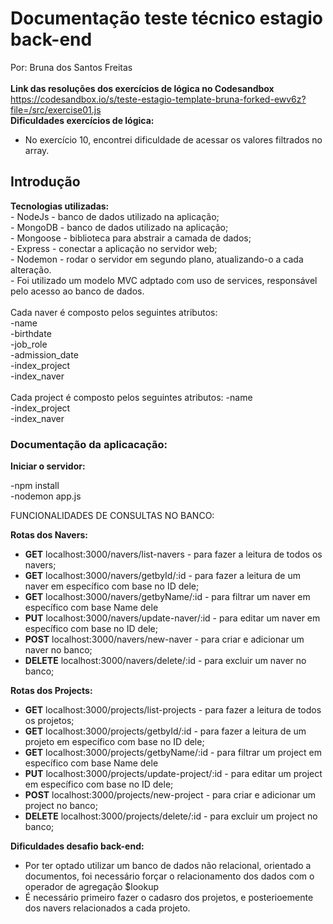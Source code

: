 
<h1>Documentação teste técnico estagio back-end </h1>

Por: Bruna dos Santos Freitas<br>
<br>
<strong>Link das resoluções dos exercícios de lógica no Codesandbox</strong><br>
<href>https://codesandbox.io/s/teste-estagio-template-bruna-forked-ewv6z?file=/src/exercise01.js</href><br>
<strong>Dificuldades exercícios de lógica:</strong><br>
- No exercício 10, encontrei dificuldade de acessar os valores filtrados no array.<br>

<h2>Introdução</strong></h2>
<strong>Tecnologias utilizadas: </strong><br>
- NodeJs - banco de dados utilizado na aplicação;<br>
- MongoDB - banco de dados utilizado na aplicação;<br>
- Mongoose - biblioteca para abstrair a camada de dados;<br>
- Express - conectar a aplicação no servidor web;<br>
- Nodemon - rodar o servidor em segundo plano, atualizando-o a cada alteração.<br>
- Foi utilizado um modelo MVC adptado com uso de services, responsável pelo acesso ao banco de dados.<br>
<br>
Cada naver é composto pelos seguintes atributos:<br>
-name <br>
-birthdate<br>
-job_role<br>
-admission_date<br>
-index_project<br>
-index_naver<br>
<br>
Cada project é composto pelos seguintes atributos:
-name <br>
-index_project<br>
-index_naver<br>
<h3>Documentação da aplicacação:</h3>

<strong> Iniciar o servidor: </strong>

-npm install <br>
-nodemon app.js

 FUNCIONALIDADES DE CONSULTAS NO BANCO:

<strong> Rotas dos Navers:</strong>

- <strong>GET</strong> localhost:3000/navers/list-navers - para fazer a leitura de todos os navers;
- <strong>GET</strong> localhost:3000/navers/getbyId/:id - para fazer a leitura de um naver em específico com base no ID dele;
- <strong>GET</strong> localhost:3000/navers/getbyName/:id - para filtrar um naver em específico com base Name dele
- <strong>PUT</strong> localhost:3000/navers/update-naver/:id - para editar um naver em específico com base no ID dele;
- <strong>POST</strong> localhost:3000/navers/new-naver - para criar e adicionar um naver no banco;
- <strong>DELETE</strong> localhost:3000/navers/delete/:id - para excluir um naver no banco;

<strong> Rotas dos Projects: </strong>

- <strong>GET</strong> localhost:3000/projects/list-projects - para fazer a leitura de todos os projetos;
- <strong>GET</strong> localhost:3000/projects/getbyId/:id - para fazer a leitura de um projeto em específico com base no ID dele;
- <strong>GET</strong> localhost:3000/projects/getbyName/:id - para filtrar um project em específico com base Name dele
- <strong>PUT</strong> localhost:3000/projects/update-project/:id - para editar um project em específico com base no ID dele;
- <strong>POST</strong> localhost:3000/projects/new-project - para criar e adicionar um project no banco;
- <strong>DELETE</strong> localhost:3000/projects/delete/:id - para excluir um project no banco;


<strong>Dificuldades desafio back-end:</strong><br>
- Por ter optado utilizar um banco de dados não relacional, orientado a documentos, foi necessário forçar o relacionamento dos dados com o operador de agregação $lookup
- É necessário primeiro fazer o cadasro dos projetos, e posterioemente dos navers relacionados a cada projeto.
